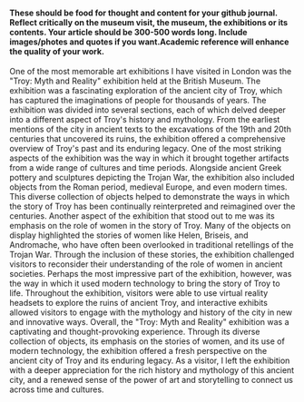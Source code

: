 #### These should be food for thought and content for your github journal. Reflect critically on the museum visit, the museum, the exhibitions or its contents. Your article should be 300-500 words long. Include images/photes and quotes if you want.Academic reference will enhance the quality of your work.
One of the most memorable art exhibitions I have visited in London was the "Troy: Myth and Reality" exhibition held at the British Museum. The exhibition was a fascinating exploration of the ancient city of Troy, which has captured the imaginations of people for thousands of years.
The exhibition was divided into several sections, each of which delved deeper into a different aspect of Troy's history and mythology. From the earliest mentions of the city in ancient texts to the excavations of the 19th and 20th centuries that uncovered its ruins, the exhibition offered a comprehensive overview of Troy's past and its enduring legacy.
One of the most striking aspects of the exhibition was the way in which it brought together artifacts from a wide range of cultures and time periods. Alongside ancient Greek pottery and sculptures depicting the Trojan War, the exhibition also included objects from the Roman period, medieval Europe, and even modern times. This diverse collection of objects helped to demonstrate the ways in which the story of Troy has been continually reinterpreted and reimagined over the centuries.
Another aspect of the exhibition that stood out to me was its emphasis on the role of women in the story of Troy. Many of the objects on display highlighted the stories of women like Helen, Briseis, and Andromache, who have often been overlooked in traditional retellings of the Trojan War. Through the inclusion of these stories, the exhibition challenged visitors to reconsider their understanding of the role of women in ancient societies.
Perhaps the most impressive part of the exhibition, however, was the way in which it used modern technology to bring the story of Troy to life. Throughout the exhibition, visitors were able to use virtual reality headsets to explore the ruins of ancient Troy, and interactive exhibits allowed visitors to engage with the mythology and history of the city in new and innovative ways.
Overall, the "Troy: Myth and Reality" exhibition was a captivating and thought-provoking experience. Through its diverse collection of objects, its emphasis on the stories of women, and its use of modern technology, the exhibition offered a fresh perspective on the ancient city of Troy and its enduring legacy. As a visitor, I left the exhibition with a deeper appreciation for the rich history and mythology of this ancient city, and a renewed sense of the power of art and storytelling to connect us across time and cultures.
